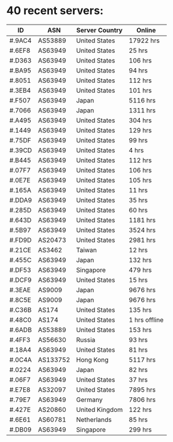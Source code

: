 # 40 recent servers:

| ID | ASN | Server Country | Online |
| ------ | ------ | ------ | ------ |
| #.9AC4 | AS53889 | United States | 17922 hrs |
| #.6EF8 | AS63949 | United States | 25 hrs |
| #.D363 | AS63949 | United States | 106 hrs |
| #.BA95 | AS63949 | United States | 94 hrs |
| #.8051 | AS63949 | United States | 112 hrs |
| #.3EB4 | AS63949 | United States | 101 hrs |
| #.F507 | AS63949 | Japan | 5116 hrs |
| #.7066 | AS63949 | Japan | 1311 hrs |
| #.A495 | AS63949 | United States | 304 hrs |
| #.1449 | AS63949 | United States | 129 hrs |
| #.75DF | AS63949 | United States | 99 hrs |
| #.39CD | AS63949 | United States | 4 hrs |
| #.B445 | AS63949 | United States | 112 hrs |
| #.07F7 | AS63949 | United States | 106 hrs |
| #.0E7E | AS63949 | United States | 105 hrs |
| #.165A | AS63949 | United States | 11 hrs |
| #.DDA9 | AS63949 | United States | 35 hrs |
| #.285D | AS63949 | United States | 60 hrs |
| #.643D | AS63949 | United States | 1181 hrs |
| #.5B97 | AS63949 | United States | 3524 hrs |
| #.FD9D | AS20473 | United States | 2981 hrs |
| #.21CE | AS3462 | Taiwan | 12 hrs |
| #.455C | AS63949 | Japan | 132 hrs |
| #.DF53 | AS63949 | Singapore | 479 hrs |
| #.DCF9 | AS63949 | United States | 15 hrs |
| #.3EAE | AS9009 | Japan | 9676 hrs |
| #.8C5E | AS9009 | Japan | 9676 hrs |
| #.C36B | AS174 | United States | 135 hrs |
| #.48C0 | AS174 | United States | 1 hrs offline |
| #.6ADB | AS53889 | United States | 153 hrs |
| #.4FF3 | AS56630 | Russia | 93 hrs |
| #.18A4 | AS63949 | United States | 81 hrs |
| #.0C4A | AS133752 | Hong Kong | 5117 hrs |
| #.0224 | AS63949 | Japan | 82 hrs |
| #.06F7 | AS63949 | United States | 37 hrs |
| #.E7E8 | AS32097 | United States | 7895 hrs |
| #.79E7 | AS63949 | Germany | 7806 hrs |
| #.427E | AS20860 | United Kingdom | 122 hrs |
| #.6E61 | AS60781 | Netherlands | 85 hrs |
| #.DB09 | AS63949 | Singapore | 299 hrs |

